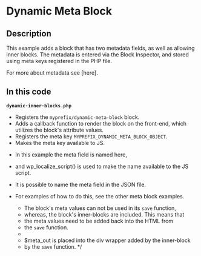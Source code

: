 # Dynamic Meta Block

## Description

This example adds a block that has two metadata fields, as well as allowing inner blocks. The metadata is entered via the Block Inspector, and stored using meta keys registered in the PHP file.

For more about metadata see [here].

## In this code

**`dynamic-inner-blocks.php`**

- Registers the `myprefix/dynamic-meta-block` block.
- Adds a callback function to render the block on the front-end, which utilizes the block's attribute values.
- Registers the meta key `MYPREFIX_DYNAMIC_META_BLOCK_OBJECT`.
- Makes the meta key available to JS.

* In this example the meta field is named here,
* and wp_localize_script() is used to make the name available to the JS script.
* It is possible to name the meta field in the JSON file.
* For examples of how to do this, see the other meta block examples.

  - The block's meta values can not be used in its `save` function,
  - whereas, the block's inner-blocks are included. This means that
  - the meta values need to be added back into the HTML from
  - the `save` function.
  -
  - $meta_out is placed into the div wrapper added by the inner-block
  - by the `save` function.
    \*/
